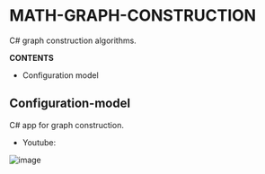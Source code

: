 # MATH-GRAPH-CONSTRUCTION
 C# graph construction algorithms.
 
**CONTENTS**
+ Configuration model



## Configuration-model

C# app for graph construction.

- Youtube: 

![image](https://github.com/user-attachments/assets/d7075c32-0678-4008-965e-d3b2cb820326)
